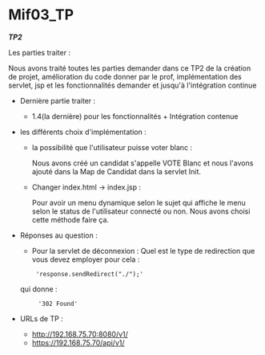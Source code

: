 # Mif03_TP

***TP2***

Les parties traiter : 

Nous avons traité toutes les parties demander dans ce TP2 de la création de projet, amélioration du code donner par le prof, implémentation des servlet, jsp et les fonctionnalités demander et jusqu'à l'intégration continue
* Dernière partie traiter : 

    - 1.4(la dernière) pour les fonctionnalités  + Intégration contenue
  
* les différents choix d'implémentation :

    -  la possibilité que l'utilisateur puisse voter blanc :
       
        Nous avons créé un candidat s'appelle VOTE Blanc et nous l'avons ajouté dans la Map de Candidat dans la servlet Init.
   
    - Changer index.html -> index.jsp :
    
        Pour avoir un menu dynamique selon le sujet qui affiche le menu selon le status de l'utilisateur connecté ou non.
        Nous avons choisi cette méthode faire ça.
      
* Réponses au question :
    -  Pour la servlet de déconnexion : Quel est le type de redirection que vous devez employer pour cela :

            'response.sendRedirect("./");'  
                    
    qui donne :
            
           '302 Found'
      
* URLs de TP :
  
  - http://192.168.75.70:8080/v1/
  - https://192.168.75.70/api/v1/
